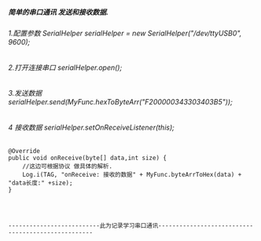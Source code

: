   ##### 简单的串口通讯 发送和接收数据.
  
###### 1.配置参数 SerialHelper serialHelper = new SerialHelper("/dev/ttyUSB0", 9600);

###### 2.打开连接串口 serialHelper.open();

###### 3.发送数据 serialHelper.send(MyFunc.hexToByteArr("F200000343303403B5"));

###### 4 接收数据 serialHelper.setOnReceiveListener(this);

    @Override
    public void onReceive(byte[] data,int size) {
        //这边可根据协议 做具体的解析.
        Log.i(TAG, "onReceive: 接收的数据" + MyFunc.byteArrToHex(data) + "data长度:" +size);
    }
    
    
    
    
    --------------------------此为记录学习串口通讯---------------------------------------------------
